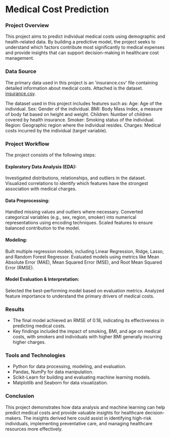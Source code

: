 # Medical Cost Prediction
### Project Overview
This project aims to predict individual medical costs using demographic and health-related data. By building a predictive model, the project seeks to understand which factors contribute most significantly to medical expenses and provide insights that can support decision-making in healthcare cost management.

### Data Source
The primary data used in this project is an 'insurance.csv' file containing detailed information about medical costs. Attached is the dataset.
[insurance.csv](https://github.com/user-attachments/files/17606179/insurance.csv).

The dataset used in this project includes features such as:
Age: Age of the individual.
Sex: Gender of the individual.
BMI: Body Mass Index, a measure of body fat based on height and weight.
Children: Number of children covered by health insurance.
Smoker: Smoking status of the individual.
Region: Geographic region where the individual resides.
Charges: Medical costs incurred by the individual (target variable).

### Project Workflow
The project consists of the following steps:

#### Exploratory Data Analysis (EDA):

Investigated distributions, relationships, and outliers in the dataset.
Visualized correlations to identify which features have the strongest association with medical charges.
#### Data Preprocessing:

Handled missing values and outliers where necessary.
Converted categorical variables (e.g., sex, region, smoker) into numerical representations using encoding techniques.
Scaled features to ensure balanced contribution to the model.

#### Modeling:

Built multiple regression models, including Linear Regression, Ridge, Lasso, and Random Forest Regressor.
Evaluated models using metrics like Mean Absolute Error (MAE), Mean Squared Error (MSE), and Root Mean Squared Error (RMSE).
#### Model Evaluation & Interpretation:

Selected the best-performing model based on evaluation metrics.
Analyzed feature importance to understand the primary drivers of medical costs.

### Results
- The final model achieved an RMSE of 0.18, indicating its effectiveness in predicting medical costs.
- Key findings included the impact of smoking, BMI, and age on medical costs, with smokers and individuals with higher BMI generally incurring higher charges.

### Tools and Technologies
- Python for data processing, modeling, and evaluation.
- Pandas, NumPy for data manipulation.
- Scikit-Learn for building and evaluating machine learning models.
- Matplotlib and Seaborn for data visualization.
  
### Conclusion
This project demonstrates how data analysis and machine learning can help predict medical costs and provide valuable insights for healthcare decision-makers. The insights derived here could assist in identifying high-risk individuals, implementing preventative care, and managing healthcare resources more effectively.
